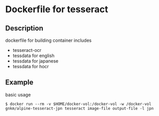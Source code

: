 # Dockerfile for tesseract
## Description

dockerfile for building container includes

- tesseract-ocr
- tessdata for english
- tessdata for japanese
- tessdata for hocr

## Example

basic usage

```
$ docker run --rm -v $HOME/docker-vol:/docker-vol -w /docker-vol gnkm/alpine-tesseract-jpn tesseract image-file output-file -l jpn
```
